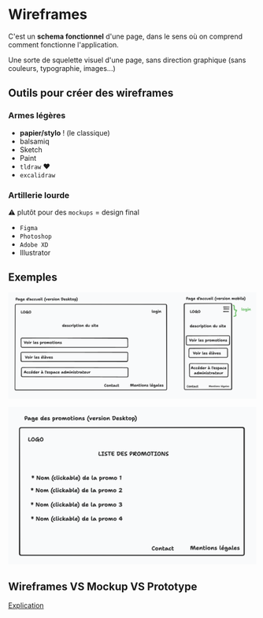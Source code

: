 # Wireframes

C'est un **schema fonctionnel** d'une page, dans le sens où on comprend comment fonctionne l'application.

Une sorte de squelette visuel d'une page, sans direction graphique (sans couleurs, typographie, images...)

## Outils pour créer des wireframes 

### Armes légères

- **papier/stylo** ! (le classique)
- balsamiq
- Sketch
- Paint
- `tldraw` ❤️
- `excalidraw`

### Artillerie lourde 

⚠️ plutôt pour des `mockups` = design final

- `Figma` 
- `Photoshop`
- `Adobe XD`
- Illustrator

## Exemples 

![](screens/wireframe1.png)

![](screens/wireframe2.png)

## Wireframes VS Mockup VS Prototype

[Explication](https://gist.github.com/enzoclock/afd314b1e8f2ce269d9460b0e7573ceb)

